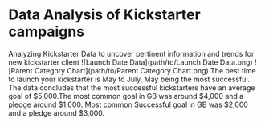 # Data Analysis of Kickstarter campaigns
Analyzing Kickstarter Data to uncover pertinent information and trends for new kickstarter client
![Launch Date Data](path/to/Launch Date Data.png)
![Parent Category Chart](path/to/Parent Category Chart.png)
The best time to launch your kickstarter is May to July. May being the most successful. The data concludes that the most successful kickstarters have an average goal of $5,000.The most common goal in GB was around $4,000 and a pledge around $1,000. Most common Successful goal in GB was $2,000 and a pledge around $3,000. 
